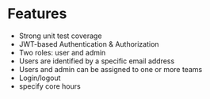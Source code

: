 # Features

- Strong unit test coverage
- JWT-based Authentication & Authorization
- Two roles: user and admin
- Users are identified by a specific email address
- Users and admin can be assigned to one or more teams
- Login/logout
- specify core hours
